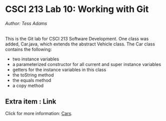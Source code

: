 # CSCI 213 Lab 10: Working with Git
###### Author: Tess Adams
This is the Git lab for CSCI 213 Software Development. One class was added, Car.java,
which extends the abstract Vehicle class. The Car class contains the following:
* two instance variables
* a parameterized constructor for all current and super instance variables
* getters for the instance variables in this class
* the toString method
* the equals method
* a copy method

## Extra item : Link
           
Click for more information: [Cars](https://www.imdb.com/title/tt0317219/).